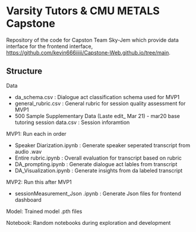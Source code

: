 # Varsity Tutors & CMU METALS Capstone
Repository of the code for Capston Team Sky-Jem which provide data interface for the frontend interface, https://github.com/kevin666iiiii/Capstone-Web.github.io/tree/main. 


## Structure
Data
  - da_schema.csv : Dialogue act classification schema used for MVP1
  - general_rubric.csv : General rubric for session quality assessment for MVP1
  - 500 Sample Supplementary Data (Laste edit_ Mar 21) - mar20 base tutoring session data.csv : Session inforamtion
    
MVP1: Run each in order 
  - Speaker Diarization.ipynb : Generate speaker seperated transcript from audio .wav
  - Entire rubric.ipynb : Overall evaluation for transcript based on rubric
  - DA_prompting.ipynb : Generate dialogue act lables from transcript
  - DA_Visualization.ipynb : Generate insights from da labeled transcript

MVP2: Run this after MVP1 
  - sessionMeasurement_Json .ipynb : Generate Json files for frontend dashboard

Model: Trained model .pth files
    
Notebook: Random notebooks during exploration and development 

